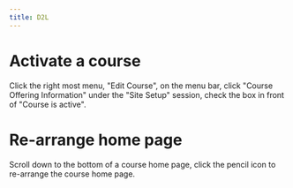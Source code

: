 ```yaml
---
title: D2L
---
```


# Activate a course

Click the right most menu, "Edit Course", on the menu bar, click "Course Offering Information" under the "Site Setup" session, check the box in front of "Course is active".

# Re-arrange home page

Scroll down to the bottom of a course home page, click the pencil icon to re-arrange the course home page.
